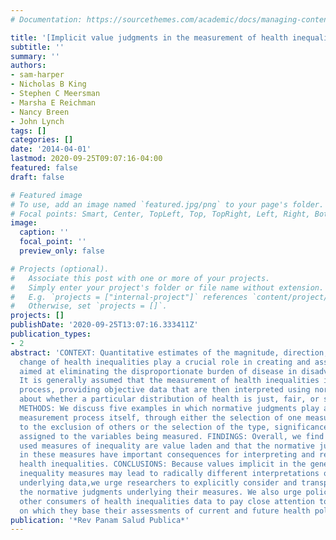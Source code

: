 ```yaml
---
# Documentation: https://sourcethemes.com/academic/docs/managing-content/

title: '[Implicit value judgments in the measurement of health inequalities]'
subtitle: ''
summary: ''
authors:
- sam-harper
- Nicholas B King
- Stephen C Meersman
- Marsha E Reichman
- Nancy Breen
- John Lynch
tags: []
categories: []
date: '2014-04-01'
lastmod: 2020-09-25T09:07:16-04:00
featured: false
draft: false

# Featured image
# To use, add an image named `featured.jpg/png` to your page's folder.
# Focal points: Smart, Center, TopLeft, Top, TopRight, Left, Right, BottomLeft, Bottom, BottomRight.
image:
  caption: ''
  focal_point: ''
  preview_only: false

# Projects (optional).
#   Associate this post with one or more of your projects.
#   Simply enter your project's folder or file name without extension.
#   E.g. `projects = ["internal-project"]` references `content/project/deep-learning/index.md`.
#   Otherwise, set `projects = []`.
projects: []
publishDate: '2020-09-25T13:07:16.333411Z'
publication_types:
- 2
abstract: 'CONTEXT: Quantitative estimates of the magnitude, direction, and rate of
  change of health inequalities play a crucial role in creating and assessing policies
  aimed at eliminating the disproportionate burden of disease in disadvantaged populations.
  It is generally assumed that the measurement of health inequalities is a value-neutral
  process, providing objective data that are then interpreted using normative judgments
  about whether a particular distribution of health is just, fair, or socially acceptable.
  METHODS: We discuss five examples in which normative judgments play a role in the
  measurement process itself, through either the selection of one measurement strategy
  to the exclusion of others or the selection of the type, significance, or weight
  assigned to the variables being measured. FINDINGS: Overall, we find that many commonly
  used measures of inequality are value laden and that the normative judgments implicit
  in these measures have important consequences for interpreting and responding to
  health inequalities. CONCLUSIONS: Because values implicit in the generation of health
  inequality measures may lead to radically different interpretations of the same
  underlying data,we urge researchers to explicitly consider and transparently discuss
  the normative judgments underlying their measures. We also urge policymakers and
  other consumers of health inequalities data to pay close attention to the measures
  on which they base their assessments of current and future health policies.'
publication: '*Rev Panam Salud Publica*'
---
```

